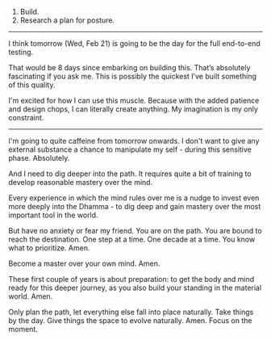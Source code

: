 1. Build.
2. Research a plan for posture.

---

I think tomorrow (Wed, Feb 21) is going to be the day for the full end-to-end testing.

That would be 8 days since embarking on building this. That’s absolutely fascinating if you ask me. This is possibly the quickest I’ve built something of this quality.

I'm excited for how I can use this muscle. Because with the added patience and design chops, I can literally create anything. My imagination is my only constraint.

---
I'm going to quite caffeine from tomorrow onwards. I don't want to give any external substance a chance to manipulate my self - during this sensitive phase. Absolutely.

And I need to dig deeper into the path. It requires quite a bit of training to develop reasonable mastery over the mind.

Every experience in which the mind rules over me is a nudge to invest even more deeply into the Dhamma - to dig deep and gain mastery over the most important tool in the world.

But have no anxiety or fear my friend. You are on the path. You are bound to reach the destination. One step at a time. One decade at a time. You know what to prioritize. Amen.

Become a master over your own mind. Amen.

These first couple of years is about preparation: to get the body and mind ready for this deeper journey, as you also build your standing in the material world. Amen.

Only plan the path, let everything else fall into place naturally. Take things by the day. Give things the space to evolve naturally. Amen. Focus on the moment.
